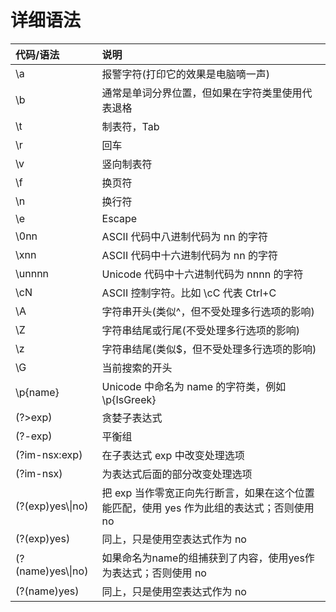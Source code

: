 # 详细语法

|代码/语法| 说明 |
|:-----|:--------|
|\a |报警字符(打印它的效果是电脑嘀一声) |
|\b |通常是单词分界位置，但如果在字符类里使用代表退格 |
|\t |制表符，Tab |
|\r |回车 |
|\v |竖向制表符 |
|\f |换页符 |
|\n |换行符 |
|\e |Escape |
|\0nn |ASCII 代码中八进制代码为 nn 的字符 |
|\xnn |ASCII 代码中十六进制代码为 nn 的字符 |
|\unnnn |Unicode 代码中十六进制代码为 nnnn 的字符 |
|\cN| ASCII 控制字符。比如 \cC 代表 Ctrl+C |
|\A| 字符串开头(类似^，但不受处理多行选项的影响)| 
|\Z |字符串结尾或行尾(不受处理多行选项的影响) |
|\z| 字符串结尾(类似$，但不受处理多行选项的影响) |
|\G |当前搜索的开头| 
|\p{name}| Unicode 中命名为 name 的字符类，例如\p{IsGreek} |
|(?>exp)| 贪婪子表达式 |
|(?<x>-<y>exp)| 平衡组 |
|(?im-nsx:exp)| 在子表达式 exp 中改变处理选项 |
|(?im-nsx)| 为表达式后面的部分改变处理选项 |
|(?(exp)yes\\\|no) |把 exp 当作零宽正向先行断言，如果在这个位置能匹配，使用 yes 作为此组的表达式；否则使用no |
|(?(exp)yes)| 同上，只是使用空表达式作为 no |
|(?(name)yes\\\|no)| 如果命名为name的组捕获到了内容，使用yes作为表达式；否则使用 no |
|(?(name)yes) |同上，只是使用空表达式作为 no |

